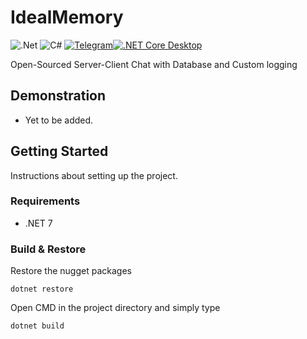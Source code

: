 # IdealMemory

![.Net](https://img.shields.io/badge/.NET-5C2D91?style=for-the-badge&logo=.net&logoColor=white) ![C#](https://img.shields.io/badge/c%23-%23239120.svg?style=for-the-badge&logo=c-sharp&logoColor=white) [![Telegram](https://img.shields.io/badge/Telegram-2CA5E0?style=for-the-badge&logo=telegram&logoColor=white)](https://t.me/trollicus)[![.NET Core Desktop](https://github.com/Trollicus/IdealMemory/actions/workflows/dotnet-desktop.yml/badge.svg)](https://github.com/Trollicus/IdealMemory/actions/workflows/dotnet-desktop.yml)

Open-Sourced Server-Client Chat with Database and Custom logging

## Demonstration

* Yet to be added.

## Getting Started

Instructions about setting up the project.

### Requirements

* .NET 7

### Build & Restore

Restore the nugget packages

```
dotnet restore
```

Open CMD in the project directory and simply type

```
dotnet build
```
